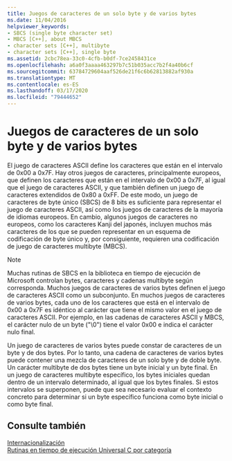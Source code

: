 ```yaml
---
title: Juegos de caracteres de un solo byte y de varios bytes
ms.date: 11/04/2016
helpviewer_keywords:
- SBCS (single byte character set)
- MBCS [C++], about MBCS
- character sets [C++], multibyte
- character sets [C++], single byte
ms.assetid: 2cbc78ea-33c0-4cfb-b0df-7ce2458431ce
ms.openlocfilehash: a6a0f3aaaa463297b7c51b035acc7b2f4a40b6cf
ms.sourcegitcommit: 63784729604aaf526de21f6c6b62813882af930a
ms.translationtype: MT
ms.contentlocale: es-ES
ms.lasthandoff: 03/17/2020
ms.locfileid: "79444652"
---
```

# <a name="single-byte-and-multibyte-character-sets"></a>Juegos de caracteres de un solo byte y de varios bytes

El juego de caracteres ASCII define los caracteres que están en el intervalo de 0x00 a 0x7F. Hay otros juegos de caracteres, principalmente europeos, que definen los caracteres que están en el intervalo de 0x00 a 0x7F, al igual que el juego de caracteres ASCII, y que también definen un juego de caracteres extendidos de 0x80 a 0xFF. De este modo, un juego de caracteres de byte único (SBCS) de 8 bits es suficiente para representar el juego de caracteres ASCII, así como los juegos de caracteres de la mayoría de idiomas europeos. En cambio, algunos juegos de caracteres no europeos, como los caracteres Kanji del japonés, incluyen muchos más caracteres de los que se pueden representar en un esquema de codificación de byte único y, por consiguiente, requieren una codificación de juego de caracteres multibyte (MBCS).

> [!NOTE]
> Muchas rutinas de SBCS en la biblioteca en tiempo de ejecución de Microsoft controlan bytes, caracteres y cadenas multibyte según corresponda. Muchos juegos de caracteres de varios bytes definen el juego de caracteres ASCII como un subconjunto. En muchos juegos de caracteres de varios bytes, cada uno de los caracteres que está en el intervalo de 0x00 a 0x7F es idéntico al carácter que tiene el mismo valor en el juego de caracteres ASCII. Por ejemplo, en las cadenas de caracteres ASCII y MBCS, el carácter nulo de un byte ("\0") tiene el valor 0x00 e indica el carácter nulo final.

Un juego de caracteres de varios bytes puede constar de caracteres de un byte y de dos bytes. Por lo tanto, una cadena de caracteres de varios bytes puede contener una mezcla de caracteres de un solo byte y de doble byte. Un carácter multibyte de dos bytes tiene un byte inicial y un byte final. En un juego de caracteres multibyte específico, los bytes iniciales quedan dentro de un intervalo determinado, al igual que los bytes finales. Si estos intervalos se superponen, puede que sea necesario evaluar el contexto concreto para determinar si un byte específico funciona como byte inicial o como byte final.

## <a name="see-also"></a>Consulte también

[Internacionalización](../c-runtime-library/internationalization.md)<br/>
[Rutinas en tiempo de ejecución Universal C por categoría](../c-runtime-library/run-time-routines-by-category.md)<br/>
